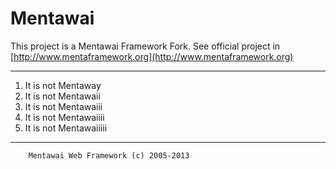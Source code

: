 Mentawai
========

This project is a Mentawai Framework Fork. See official project in
[http://www.mentaframework.org](http://www.mentaframework.org)

***

1. It is not Mentaway
2. It is not Mentawaii
3. It is not Mentawaiii
4. It is not Mentawaiiii
6. It is not Mentawaiiiii

***

        Mentawai Web Framework (c) 2005-2013
